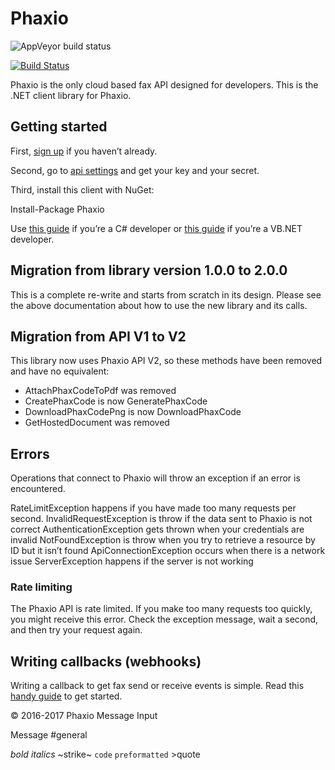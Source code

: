 # Phaxio

![AppVeyor build status](https://ci.appveyor.com/api/projects/status/s9gjrnfa42g08mb4?svg=true)

[![Build Status](https://travis-ci.org/phaxio/phaxio-dotnet.svg?branch=master)](https://travis-ci.org/phaxio/phaxio-dotnet)

Phaxio is the only cloud based fax API designed for developers. This is the .NET client library for Phaxio.

## Getting started

First, [sign up](https://console.phaxio.com/signup) if you haven’t already.

Second, go to [api settings](https://console.phaxio.com/api_credentials) and get your key and your secret.

Third, install this client with NuGet:

  Install-Package Phaxio

Use [this guide](Docs/README-csharp.md) if you’re a C# developer or
[this guide](Docs/README-vb.md) if you’re a VB.NET developer.

## Migration from library version 1.0.0 to 2.0.0

This is a complete re-write and starts from scratch in its design. Please see the above documentation about how to use the new library and its calls.

## Migration from API V1 to V2

This library now uses Phaxio API V2, so these methods have been removed and have no equivalent:

- AttachPhaxCodeToPdf was removed
- CreatePhaxCode is now GeneratePhaxCode
- DownloadPhaxCodePng is now DownloadPhaxCode
- GetHostedDocument was removed

## Errors

Operations that connect to Phaxio will throw an exception if an error is encountered.

RateLimitException happens if you have made too many requests per second.
InvalidRequestException is throw if the data sent to Phaxio is not correct
AuthenticationException gets thrown when your credentials are invalid
NotFoundException is throw when you try to retrieve a resource by ID but it isn’t found
ApiConnectionException occurs when there is a network issue
ServerException happens if the server is not working

### Rate limiting

The Phaxio API is rate limited. If you make too many requests too quickly, you might receive this error.
Check the exception message, wait a second, and then try your request again.

## Writing callbacks (webhooks)

Writing a callback to get fax send or receive events is simple. Read this [handy guide](Docs/README-callbacks.md) to get started.

&copy; 2016-2017 Phaxio
Message Input

Message #general

*bold* _italics_ ~strike~ `code` ```preformatted``` >quote
